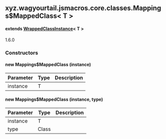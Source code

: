 

xyz.wagyourtail.jsmacros.core.classes.Mappings$MappedClass< T >
---------------------------------------------------------------

#### extends [WrappedClassInstance](1.9.2/xyz/wagyourtail/jsmacros/core/classes/WrappedClassInstance.html)< T >

1.6.0

### Constructors

#### new Mappings$MappedClass (instance)

| Parameter | Type | Description |
|---|---|---|
| instance | T |  |


#### new Mappings$MappedClass (instance, type)

| Parameter | Type | Description |
|---|---|---|
| instance | T |  |
| type | Class<T> |  |




